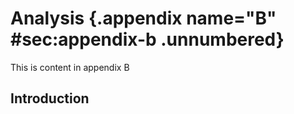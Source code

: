 # Analysis {.appendix name="B" #sec:appendix-b .unnumbered}

This is content in appendix B

## Introduction

